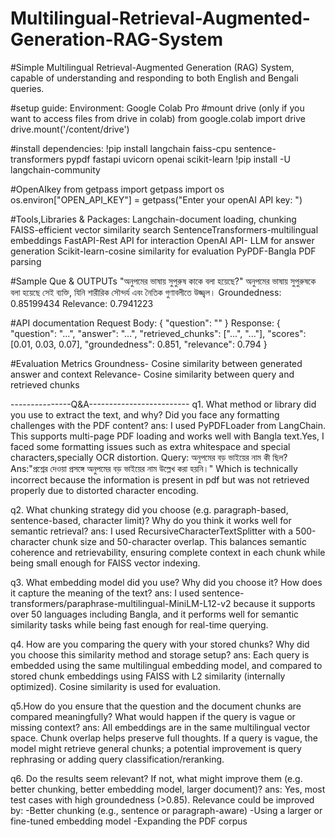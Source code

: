 # Multilingual-Retrieval-Augmented-Generation-RAG-System
#Simple Multilingual Retrieval-Augmented Generation (RAG) System, capable of understanding and responding to both English and Bengali queries.

#setup guide:
Environment: Google Colab Pro
#mount drive (only if you want to access files from drive in colab)
from google.colab import drive
drive.mount('/content/drive')

#install dependencies:
!pip install langchain faiss-cpu sentence-transformers pypdf fastapi uvicorn openai scikit-learn
!pip install -U langchain-community

#OpenAIkey
 from getpass import getpass
 import os
 os.environ["OPEN_API_KEY"] = getpass("Enter your openAI API key: ")

 #Tools,Libraries & Packages:
 Langchain-document loading, chunking
 FAISS-efficient vector similarity search
 SentenceTransformers-multilingual embeddings
 FastAPI-Rest API for interaction
 OpenAI API- LLM for answer generation
 Scikit-learn-cosine similarity for evaluation
 PyPDF-Bangla PDF parsing

 #Sample Que & OUTPUTs
"অনুপমের ভাষায় সুপুরুষ কাকে বলা হয়েছে?"
অনুপমের ভাষায় সুপুরুষকে বলা হয়েছে সেই ব্যক্তি, যিনি শারীরিক সৌন্দর্য এবং নৈতিক গুণাবলীতে উজ্জ্বল।
Groundedness: 0.85199434
Relevance: 0.7941223

 #API documentation
 Request Body:
 { "question": "<your query>"
 }
 Response:
 {
  "question": "...",
  "answer": "...",
  "retrieved_chunks": ["...", "..."],
  "scores": [0.01, 0.03, 0.07],
  "groundedness": 0.851,
  "relevance": 0.794
 }

#Evaluation Metrics
Groundness- Cosine similarity between generated answer and context
Relevance- Cosine similarity between query and retrieved chunks


---------------Q&A-------------------------
q1.	What method or library did you use to extract the text, and why? Did you face any formatting challenges with the PDF content?
ans: I used PyPDFLoader from LangChain. This supports multi-page PDF loading and works well with Bangla text.Yes, I faced some formatting issues such as extra whitespace and special characters,specially OCR distortion.
Query: অনুপমের বড় ভাইয়ের নাম কী ছিল?
Ans:"প্রশ্নের দেওয়া প্রসঙ্গে অনুপমের বড় ভাইয়ের নাম উল্লেখ করা হয়নি।"
Which is technically incorrect because the information is present in pdf but was not retrieved properly due to distorted character encoding.

q2.	What chunking strategy did you choose (e.g. paragraph-based, sentence-based, character limit)? Why do you think it works well for semantic retrieval?
ans: I used RecursiveCharacterTextSplitter with a 500-character chunk size and 50-character overlap. This balances semantic coherence and retrievability, ensuring complete context in each chunk while being small enough for FAISS vector indexing.

q3.	What embedding model did you use? Why did you choose it? How does it capture the meaning of the text?
ans: I used sentence-transformers/paraphrase-multilingual-MiniLM-L12-v2 because it supports over 50 languages including Bangla, and it performs well for semantic similarity tasks while being fast enough for real-time querying.

q4.	How are you comparing the query with your stored chunks? Why did you choose this similarity method and storage setup?
ans: Each query is embedded using the same multilingual embedding model, and compared to stored chunk embeddings using FAISS with L2 similarity (internally optimized). Cosine similarity is used for evaluation.

q5.How do you ensure that the question and the document chunks are compared meaningfully? What would happen if the query is vague or missing context?
ans: All embeddings are in the same multilingual vector space. Chunk overlap helps preserve full thoughts. If a query is vague, the model might retrieve general chunks; a potential improvement is query rephrasing or adding query classification/reranking.

q6.	Do the results seem relevant? If not, what might improve them (e.g. better chunking, better embedding model, larger document)?
ans: Yes, most test cases with high groundedness (>0.85). Relevance could be improved by:
-Better chunking (e.g., sentence or paragraph-aware)
-Using a larger or fine-tuned embedding model
-Expanding the PDF corpus  
